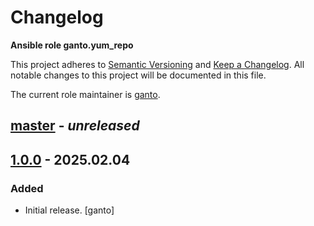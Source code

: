 # Changelog

**Ansible role ganto.yum_repo**

This project adheres to [Semantic Versioning](https://semver.org/spec/v2.0.0.html)
and [Keep a Changelog](https://keepachangelog.com/). All notable changes to this
project will be documented in this file.

The current role maintainer is [ganto](https://github.com/ganto).

## [master](https://github.com/ganto/ansible-yum_repo/release/tag/1.0.0...master) - _unreleased_

## [1.0.0](https://github.com/ganto/ansible-yum_repo/releases/tag/1.0.0) - 2025.02.04

### Added

- Initial release. [ganto]
